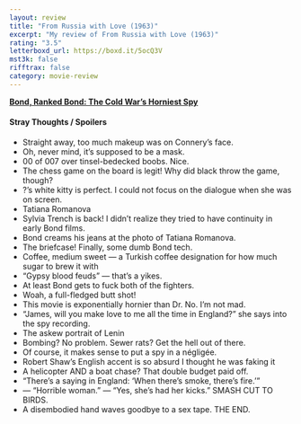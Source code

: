 ```yaml
---
layout: review
title: "From Russia with Love (1963)"
excerpt: "My review of From Russia with Love (1963)"
rating: "3.5"
letterboxd_url: https://boxd.it/5ocQ3V
mst3k: false
rifftrax: false
category: movie-review
---
```


<b><a href="https://boxd.it/r6gwI" target="_blank" rel="noopener">Bond, Ranked Bond: The Cold War’s Horniest Spy</a></b>

#### Stray Thoughts / Spoilers

- Straight away, too much makeup was on Connery’s face.
- Oh, never mind, it’s supposed to be a mask.
- 00 of 007 over tinsel-bedecked boobs. Nice.
- The chess game on the board is legit! Why did black throw the game, though?
- ?’s white kitty is perfect. I could not focus on the dialogue when she was on screen.
- Tatiana Romanova
- Sylvia Trench is back! I didn’t realize they tried to have continuity in early Bond films.
- Bond creams his jeans at the photo of Tatiana Romanova.
- The briefcase! Finally, some dumb Bond tech.
- Coffee, medium sweet — a Turkish coffee designation for how much sugar to brew it with
- “Gypsy blood feuds” — that’s a yikes.
- At least Bond gets to fuck both of the fighters.
- Woah, a full-fledged butt shot!
- This movie is exponentially hornier than Dr. No. I’m not mad.
- “James, will you make love to me all the time in England?” she says into the spy recording.
- The askew portrait of Lenin
- Bombing? No problem. Sewer rats? Get the hell out of there.
- Of course, it makes sense to put a spy in a négligée.
- Robert Shaw’s English accent is so absurd I thought he was faking it
- A helicopter AND a boat chase? That double budget paid off.
- “There’s a saying in England: ‘When there’s smoke, there’s fire.’”
- — “Horrible woman.” — “Yes, she’s had her kicks.” SMASH CUT TO BIRDS.
- A disembodied hand waves goodbye to a sex tape. THE END.
